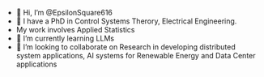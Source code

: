 - 👋 Hi, I’m @EpsilonSquare616
- 👀 I have a PhD in Control Systems Therory, Electrical Engineering.
- My work involves Applied Statistics
- 🌱 I’m currently learning LLMs
- 💞️ I’m looking to collaborate on Research in developing distributed system applications, AI systems for Renewable Energy and Data Center applications

<!---
EpsilonSquare616/EpsilonSquare616 is a ✨ special ✨ repository because its `README.md` (this file) appears on your GitHub profile.
You can click the Preview link to take a look at your changes.
--->

